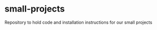 small-projects
==============

Repository to hold code and installation instructions for our small projects
